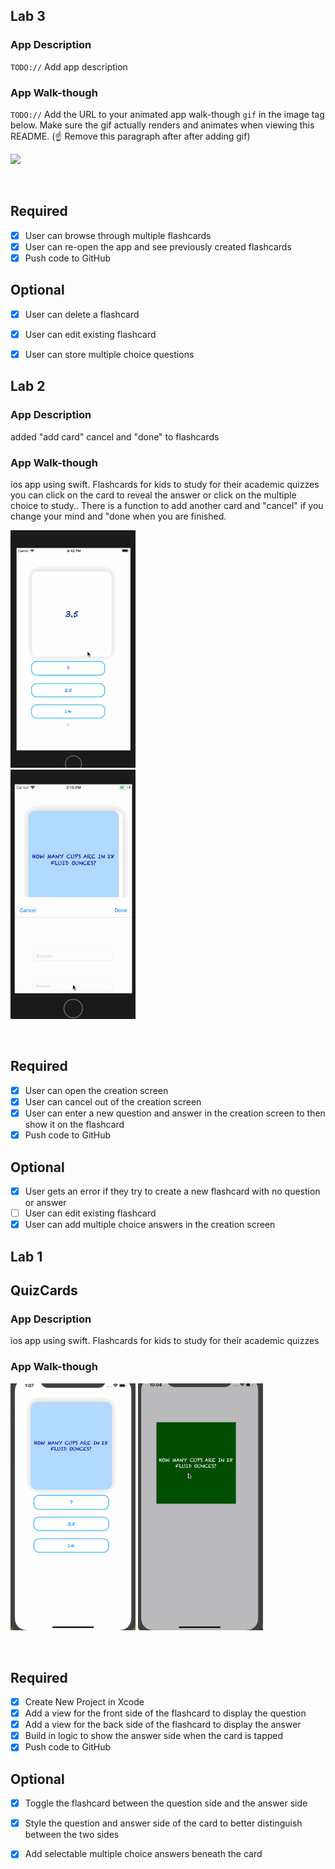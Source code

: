 
## Lab 3

### App Description
`TODO://` Add app description

### App Walk-though
`TODO://` Add the URL to your animated app walk-though `gif` in the image tag below. Make sure the gif actually renders and animates when viewing this README. (☝️ Remove this paragraph after after adding gif)


<p float="left">
<img src="YOUR_GIF_URL_HERE" width=200><br>
</p>
<br>



## Required
- [X] User can browse through multiple flashcards
- [X] User can re-open the app and see previously created flashcards
- [X] Push code to GitHub
## Optional
- [X] User can delete a flashcard
- [X] User can edit existing flashcard
- [X] User can store multiple choice questions


## Lab 2

### App Description
added "add card" cancel and "done" to flashcards

### App Walk-though
ios app using swift. Flashcards for kids to study for their academic quizzes
you can click on the card to reveal the answer or  click on the multiple choice to study.. 
There is a function to add another card and "cancel" if you change your mind and "done when you are finished. 


<p float="left">
<img src="https://github.com/mardb/flashcardapp/blob/master/flashcard2.gif" width=200><br>
<img src="https://github.com/mardb/flashcardapp/blob/master/lab02.gif" width=200><br>

</p>
<br>





## Required
- [X] User can open the creation screen
- [X] User can cancel out of the creation screen
- [X] User can enter a new question and answer in the creation screen to then show it on the flashcard
- [X] Push code to GitHub
## Optional
- [X] User gets an error if they try to create a new flashcard with no question or answer
- [ ] User can edit existing flashcard
- [X] User can add multiple choice answers in the creation screen

## Lab 1

## QuizCards

### App Description

ios app using swift. Flashcards for kids to study for their academic quizzes

### App Walk-though

<p float="left">
<img src="https://github.com/mardb/flashcardapp/blob/master/flashcardapp_02.gif" width=200>
<img src="https://github.com/mardb/flashcardapp/blob/master/flashcardapp_01.gif" width=200><br>

</p>
<br>


## Required
- [X] Create New Project in Xcode
- [X] Add a view for the front side of the flashcard to display the question
- [X] Add a view for the back side of the flashcard to display the answer
- [X] Build in logic to show the answer side when the card is tapped
- [X] Push code to GitHub
## Optional
- [X] Toggle the flashcard between the question side and the answer side
- [X] Style the question and answer side of the card to better distinguish between the two sides
- [X] Add selectable multiple choice answers beneath the card


